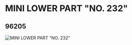 # MINI LOWER PART  "NO. 232"
## 96205
![MINI LOWER PART  "NO. 232"](https://lc-www-live-s.legocdn.com/media/bricks/5/2/4624619.jpg)